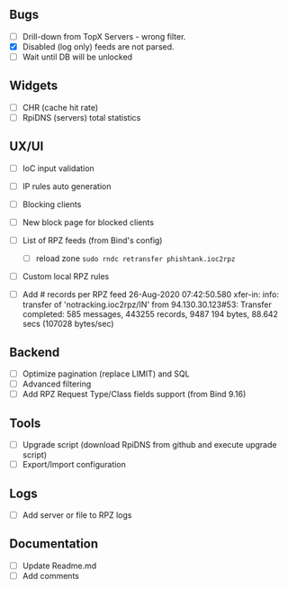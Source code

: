 ## Bugs
 - [ ] Drill-down from TopX Servers - wrong filter.
 - [x] Disabled (log only) feeds are not parsed.
 - [ ] Wait until DB will be unlocked

## Widgets
 - [ ] CHR (cache hit rate)
 - [ ] RpiDNS (servers) total statistics

## UX/UI
 - [ ] IoC input validation
 - [ ] IP rules auto generation
 - [ ] Blocking clients
 - [ ] New block page for blocked clients
 - [ ] List of RPZ feeds (from Bind's config)
   - [ ] reload zone ```sudo rndc retransfer phishtank.ioc2rpz```
 - [ ] Custom local RPZ rules

 - [ ] Add # records per RPZ feed
 26-Aug-2020 07:42:50.580 xfer-in: info: transfer of 'notracking.ioc2rpz/IN' from 94.130.30.123#53: Transfer completed: 585 messages, 443255 records, 9487
 194 bytes, 88.642 secs (107028 bytes/sec)

## Backend
 - [ ] Optimize pagination (replace LIMIT) and SQL
 - [ ] Advanced filtering
 - [ ] Add RPZ Request Type/Class fields support (from Bind 9.16)

## Tools
 - [ ] Upgrade script (download RpiDNS from github and execute upgrade script)
 - [ ] Export/Import configuration

## Logs
 - [ ] Add server or file to RPZ logs

## Documentation
 - [ ] Update Readme.md
 - [ ] Add comments
